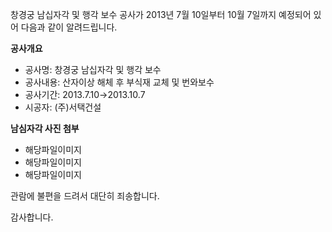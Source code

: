 창경궁 남십자각 및 행각 보수 공사가 2013년 7월 10일부터 10월 7일까지 예정되어 있어 다음과 같이 알려드립니다.

**공사개요**
- 공사명: 창경궁 남십자각 및 행각 보수
- 공사내용: 산자이상 해체 후 부식재 교체 및 번와보수
- 공사기간: 2013.7.10→2013.10.7
- 시공자: (주)서택건설

**남심자각 사진 첨부**
- 해당파일이미지
- 해당파일이미지
- 해당파일이미지

관람에 불편을 드려서 대단히 죄송합니다.

감사합니다.